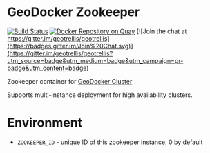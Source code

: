# GeoDocker Zookeeper

[![Build Status](https://api.travis-ci.org/geodocker/geodocker-zookeeper.svg)](http://travis-ci.org/geodocker/geodocker-zookeeper)
[![Docker Repository on Quay](https://quay.io/repository/geodocker/zookeeper/status "Docker Repository on Quay")](https://quay.io/repository/geodocker/zookeeper)
[![Join the chat at https://gitter.im/geotrellis/geotrellis](https://badges.gitter.im/Join%20Chat.svg)](https://gitter.im/geotrellis/geotrellis?utm_source=badge&utm_medium=badge&utm_campaign=pr-badge&utm_content=badge)

Zookeeper container for [GeoDocker Cluster](https://github.com/geodocker/geodocker)

Supports multi-instance deployment for high availability clusters.

# Environment
 - `ZOOKEEPER_ID` - unique ID of this zookeeper instance, 0 by default
